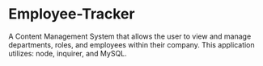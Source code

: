 # Employee-Tracker
A Content Management System that allows the user to view and manage departments, roles, and employees within their company. This application utilizes: node, inquirer, and MySQL.
